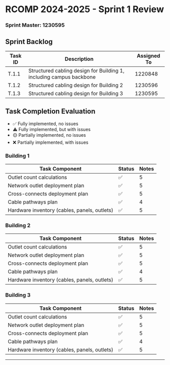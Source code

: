 RCOMP 2024-2025 - Sprint 1 Review
=================================

### Sprint Master: 1230595 ###

## Sprint Backlog ##

| Task ID | Description                                                         | Assigned To |
|---------|---------------------------------------------------------------------|-------------|
| T.1.1   | Structured cabling design for Building 1, including campus backbone | 1220848     |
| T.1.2   | Structured cabling design for Building 2                            | 1230596     |
| T.1.3   | Structured cabling design for Building 3                            | 1230595     |

## Task Completion Evaluation ##

- ✅ Fully implemented, no issues
- ⚠️ Fully implemented, but with issues
- 🟡 Partially implemented, no issues
- ❌ Partially implemented, with issues

### Building 1 ###

| Task Component                               | Status | Notes |
|----------------------------------------------|--------|-------|
| Outlet count calculations                    | ✅      | 5     |
| Network outlet deployment plan               | ✅      | 5     |
| Cross-connects deployment plan               | ✅      | 5     |
| Cable pathways plan                          | ✅      | 4     |
| Hardware inventory (cables, panels, outlets) | ✅      | 5     |

### Building 2 ###

| Task Component                               | Status | Notes |
|----------------------------------------------|--------|-------|
| Outlet count calculations                    | ✅      | 5     |
| Network outlet deployment plan               | ✅      | 5     |
| Cross-connects deployment plan               | ✅      | 5     |
| Cable pathways plan                          | ✅      | 4     |
| Hardware inventory (cables, panels, outlets) | ✅      | 5     |

### Building 3 ###

| Task Component                               | Status | Notes |
|----------------------------------------------|--------|-------|
| Outlet count calculations                    | ✅      | 5     |
| Network outlet deployment plan               | ✅      | 5     |
| Cross-connects deployment plan               | ✅      | 5     |
| Cable pathways plan                          | ✅      | 4     |
| Hardware inventory (cables, panels, outlets) | ✅      | 5     |

---